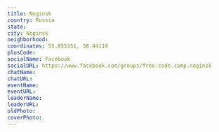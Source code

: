 ```yaml
---
title: Noginsk
country: Russia
state: 
city: Noginsk
neighborhood: 
coordinates: 55.855351, 38.44119
plusCode:
socialName: Facebook
socialURL: https://www.facebook.com/groups/free.code.camp.noginsk
chatName:
chatURL:
eventName:
eventURL:
leaderName:
leaderURL:
oldPhoto: 
coverPhoto:
---
```

